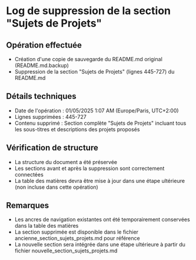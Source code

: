 # Log de suppression de la section "Sujets de Projets"

## Opération effectuée
- Création d'une copie de sauvegarde du README.md original (README.md.backup)
- Suppression de la section "Sujets de Projets" (lignes 445-727) du README.md

## Détails techniques
- Date de l'opération : 01/05/2025 1:07 AM (Europe/Paris, UTC+2:00)
- Lignes supprimées : 445-727
- Contenu supprimé : Section complète "Sujets de Projets" incluant tous les sous-titres et descriptions des projets proposés

## Vérification de structure
- La structure du document a été préservée
- Les sections avant et après la suppression sont correctement connectées
- La table des matières devra être mise à jour dans une étape ultérieure (non incluse dans cette opération)

## Remarques
- Les ancres de navigation existantes ont été temporairement conservées dans la table des matières
- La section supprimée est disponible dans le fichier ancienne_section_sujets_projets.md pour référence
- La nouvelle section sera intégrée dans une étape ultérieure à partir du fichier nouvelle_section_sujets_projets.md